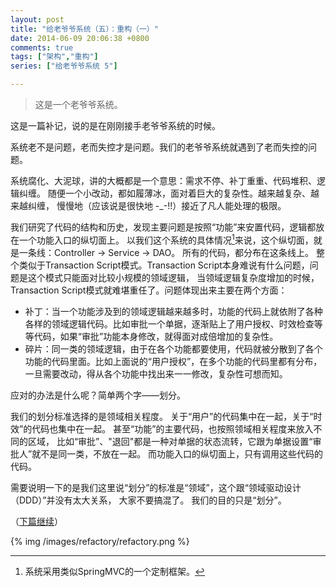 ```yaml
---
layout: post
title: "给老爷爷系统（五）：重构（一）"
date: 2014-06-09 20:06:38 +0800
comments: true
tags: ["架构","重构"]
series: ["给老爷爷系统 5"]

---
```

> 这是一个老爷爷系统。

这是一篇补记，说的是在刚刚接手老爷爷系统的时候。

<!-- more -->

系统老不是问题，老而失控才是问题。我们的老爷爷系统就遇到了老而失控的问题。

系统腐化、大泥球，讲的大概都是一个意思：需求不停、补丁重重、代码堆积、逻辑纠缠。
随便一个小改动，都如履薄冰，面对着巨大的复杂性。越来越复杂、越来越纠缠，
慢慢地（应该说是很快地 -_-!!）接近了凡人能处理的极限。

我们研究了代码的结构和历史，发现主要问题是按照“功能”来安置代码，逻辑都放在一个功能入口的纵切面上。
以我们这个系统的具体情况[^1]来说，这个纵切面，就是一条线：Controller → Service → DAO。
所有的代码，都分布在这条线上。
整个类似于Transaction Script模式。Transaction Script本身难说有什么问题，问题是这个模式只能面对比较小规模的领域逻辑，
当领域逻辑复杂度增加的时候，Transaction Script模式就难堪重任了。问题体现出来主要在两个方面：

* 补丁：当一个功能涉及到的领域逻辑越来越多时，功能的代码上就依附了各种各样的领域逻辑代码。比如审批一个单据，逐渐贴上了用户授权、时效检查等等代码，如果“审批”功能本身修改，就得面对成倍增加的复杂性。
* 碎片：同一类的领域逻辑，由于在各个功能都要使用，代码就被分散到了各个功能的代码里面。比如上面说的“用户授权”，在多个功能的代码里都有分布，一旦需要改动，得从各个功能中找出来一一修改，复杂性可想而知。

应对的办法是什么呢？简单两个字——划分。

我们的划分标准选择的是领域相关程度。
关于“用户”的代码集中在一起，关于“时效”的代码也集中在一起。
甚至“功能”的主要代码，也按照领域相关程度来放入不同的区域，
比如“审批”、"退回"都是一种对单据的状态流转，它跟为单据设置“审批人”就不是同一类，不放在一起。
而功能入口的纵切面上，只有调用这些代码的代码。



需要说明一下的是我们这里说“划分”的标准是“领域”，这个跟“领域驱动设计（DDD）”并没有太大关系，
大家不要搞混了。
我们的目的只是“划分”。

（[下篇继续](/2014/06/11/refactory2)）

{% img  /images/refactory/refactory.png %}


[^1]: 系统采用类似SpringMVC的一个定制框架。

